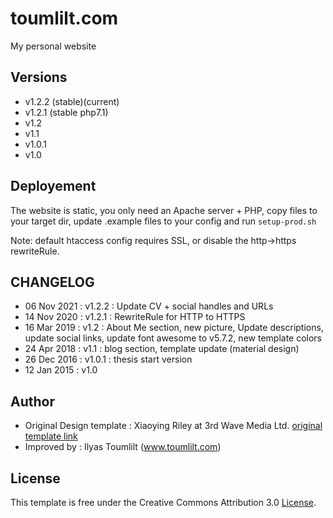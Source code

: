 # toumlilt.com

My personal website

## Versions

- v1.2.2 (stable)(current)
- v1.2.1 (stable php7.1)
- v1.2
- v1.1
- v1.0.1
- v1.0

## Deployement

The website is static, you only need an Apache server + PHP, copy files to your target dir, update .example files to your config and run `setup-prod.sh`

Note: default htaccess config requires SSL, or disable the http->https rewriteRule.

## CHANGELOG

- 06 Nov 2021 : v1.2.2 : Update CV + social handles and URLs
- 14 Nov 2020 : v1.2.1 : RewriteRule for HTTP to HTTPS
- 16 Mar 2019 : v1.2 : About Me section, new picture, Update descriptions, update social links, update font awesome to v5.7.2, new template colors
- 24 Apr 2018 : v1.1 : blog section, template update (material design)
- 26 Dec 2016 : v1.0.1 : thesis start version
- 12 Jan 2015 : v1.0

## Author

- Original Design template : Xiaoying Riley at 3rd Wave Media Ltd. [original template link](http://themes.3rdwavemedia.com/)
- Improved by : Ilyas Toumlilt (www.toumlilt.com)

## License

This template is free under the Creative Commons Attribution 3.0 [License](https://creativecommons.org/licenses/by/3.0/).
